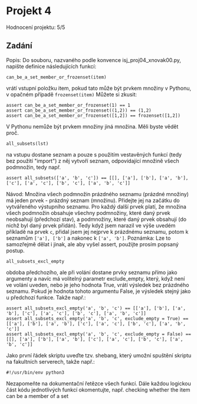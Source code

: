 # Projekt 4
Hodnocení projektu: 5/5
## Zadání

Popis:
Do souboru, nazvaného podle konvence isj_proj04_xnovak00.py, napište definice následujících funkcí:
```
can_be_a_set_member_or_frozenset(item)
```
vrátí vstupní položku item, pokud tato může být prvkem množiny v Pythonu, v opačném případě `frozenset(item)`
Můžete si zkusit:
```
assert can_be_a_set_member_or_frozenset(1) == 1
assert can_be_a_set_member_or_frozenset((1,2)) == (1,2)
assert can_be_a_set_member_or_frozenset([1,2]) == frozenset([1,2])
 ```
V Pythonu nemůže být prvkem množiny jiná množina. Měli byste vědět proč.
    
```
all_subsets(lst)
```
na vstupu dostane seznam a pouze s použitím vestavěných funkcí (tedy bez použití "import") z něj vytvoří seznam, odpovídající množině všech podmnožin, tedy např.
```
assert all_subsets(['a', 'b', 'c']) == [[], ['a'], ['b'], ['a', 'b'], ['c'], ['a', 'c'], ['b', 'c'], ['a', 'b', 'c']]
```
Návod: Množina všech podmnožin prázdného seznamu (prázdné množiny) má jeden prvek - prázdný seznam (množinu). Přidejte jej na začátku do vytvářeného výstupního seznamu.
Pro každý další prvek platí, že množina všech podmnožin obsahuje všechny podmnožiny, které daný prvek neobsahují (předchozí stav), a podmnožiny, které daný prvek obsahují (do nichž byl daný prvek přidán).
Tedy když jsem narazil ve výše uvedém příkladě na prvek `c`, přidal jsem jej nejprve k prázdnému seznamu, potom k seznamům `['a'], ['b']` a nakonec k `['a', 'b']`.
Poznámka: Lze to samozřejmě dělat i jinak, ale aby vyšel assert, použijte prosím popsaný postup.

```
all_subsets_excl_empty
```
obdoba předchozího, ale při volání dostane prvky seznamu přímo jako argumenty a navíc má volitelný parametr exclude_empty, který, když není ve volání uveden, nebo je jeho hodnota True, vrátí výsledek bez prázdného seznamu. Pokud je hodnota tohoto argumentu False, je výsledek stejný jako u předchozí funkce. 
Takže např.:
```
assert all_subsets_excl_empty('a', 'b', 'c') == [['a'], ['b'], ['a', 'b'], ['c'], ['a', 'c'], ['b', 'c'], ['a', 'b', 'c']]
assert all_subsets_excl_empty('a', 'b', 'c', exclude_empty = True) == [['a'], ['b'], ['a', 'b'], ['c'], ['a', 'c'], ['b', 'c'], ['a', 'b', 'c']]
assert all_subsets_excl_empty('a', 'b', 'c', exclude_empty = False) == [[], ['a'], ['b'], ['a', 'b'], ['c'], ['a', 'c'], ['b', 'c'], ['a', 'b', 'c']]
```

Jako první řádek skriptu uveďte tzv. shebang, který umožní spuštění skriptu na fakultních serverech, takže např.:
```
#!/usr/bin/env python3
```
Nezapomeňte na dokumentační řetězce všech funkcí.
Dále každou logickou část kódu jednotlivých funkcí okomentujte, např.
checking whether the item can be a member of a set
